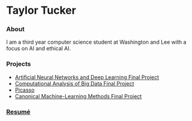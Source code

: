 # Taylor Tucker

### About

I am a third year computer science student at Washington and Lee with a focus on AI and ethical AI.

### Projects

- [Artificial Neural Networks and Deep Learning Final Project](tuckert23.github.io/ANN-Final-Project)
- [Computational Analysis of Big Data Final Project](tuckert23.github.io/Big-Data-Final-Project)
- [Picasso](tuckert23.github.io/Picasso)
- [Canonical Machine-Learning Methods Final Project](tuckert23.github.io/final_project)


### [Resumé](google.com)
